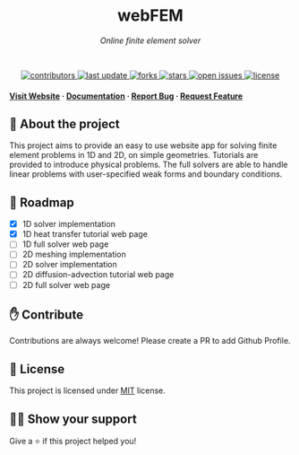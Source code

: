 
<h1 align="center">webFEM</h1>
<p align="center"><i>Online finite element solver</i></p>
<br>

<!-- Badges -->
<p align="center">
  <a href="https://github.com/Alexsimulation/webFEM/graphs/contributors">
    <img src="https://img.shields.io/github/contributors/Alexsimulation/webFEM" alt="contributors" />
  </a>
  <a href="">
    <img src="https://img.shields.io/github/last-commit/Alexsimulation/webFEM" alt="last update" />
  </a>
  <a href="https://github.com/Alexsimulation/webFEM/network/members">
    <img src="https://img.shields.io/github/forks/Alexsimulation/webFEM" alt="forks" />
  </a>
  <a href="https://github.com/Alexsimulation/webFEM/stargazers">
    <img src="https://img.shields.io/github/stars/Alexsimulation/webFEM" alt="stars" />
  </a>
  <a href="https://github.com/Alexsimulation/webFEM/issues/">
    <img src="https://img.shields.io/github/issues/Alexsimulation/webFEM" alt="open issues" />
  </a>
  <a href="https://github.com/Alexsimulation/webFEM/blob/master/LICENSE">
    <img src="https://img.shields.io/github/license/Alexsimulation/webFEM.svg" alt="license" />
  </a>
</p>

<h4>
    <a href="https://alexsimulation.github.io/webFEM/">Visit Website</a>
  <span> · </span>
    <a href="https://github.com/Alexsimulation/webFEM/wiki">Documentation</a>
  <span> · </span>
    <a href="https://github.com/Alexsimulation/webFEM/issues/">Report Bug</a>
  <span> · </span>
    <a href="https://github.com/Alexsimulation/webFEM/issues/">Request Feature</a>
  </h4>
</div>


## :star2: About the project

This project aims to provide an easy to use website app for solving finite element problems in 1D and 2D, on simple geometries. Tutorials are provided to introduce physical problems. The full solvers are able to handle linear problems with user-specified weak forms and boundary conditions.


## :light_rail: Roadmap

 * [x] 1D solver implementation
 * [x] 1D heat transfer tutorial web page
 * [ ] 1D full solver web page
 * [ ] 2D meshing implementation
 * [ ] 2D solver implementation
 * [ ] 2D diffusion-advection tutorial web page
 * [ ] 2D full solver web page

## :hand: Contribute

Contributions are always welcome! Please create a PR to add Github Profile.

## :pencil: License

This project is licensed under [MIT](https://opensource.org/licenses/MIT) license.

## :man_astronaut: Show your support

Give a ⭐️ if this project helped you!

